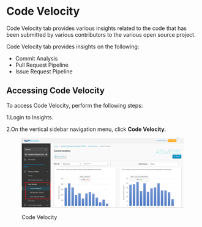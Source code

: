 # Code Velocity

Code Velocity tab provides various insights related to the code that has been submitted by various contributors to the various open source project.&#x20;

Code Velocity tab provides insights on the following:

* Commit Analysis&#x20;
* Pull Request Pipeline&#x20;
* Issue Request Pipeline&#x20;

## Accessing Code Velocity

To access Code Velocity, perform the following steps:

1.Login to Insights.&#x20;

2.On the vertical sidebar navigation menu, click **Code Velocity**.

<figure><img src="../../../../../.gitbook/assets/CV (1).png" alt=""><figcaption><p>Code Velocity </p></figcaption></figure>

